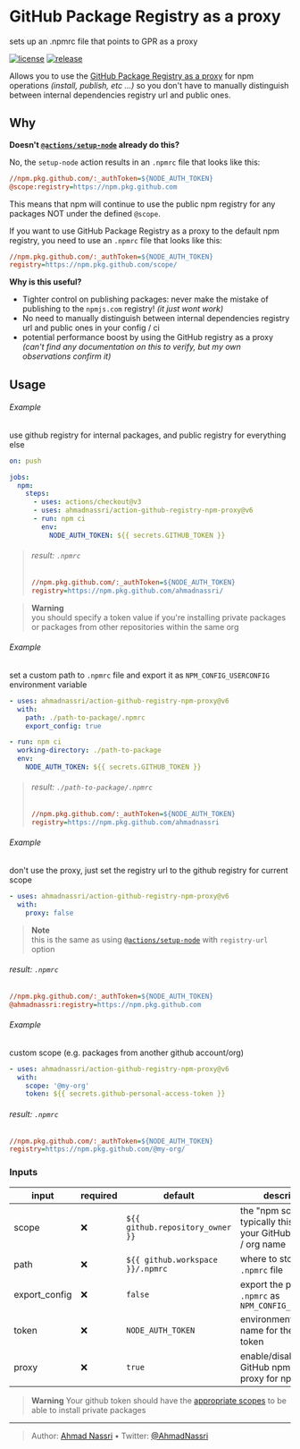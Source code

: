# GitHub Package Registry as a proxy

sets up an .npmrc file that points to GPR as a proxy

[![license][license-img]][license-url]
[![release][release-img]][release-url]

Allows you to use the [GitHub Package Registry as a proxy][] for npm operations *(install, publish, etc ...)* so you don't have to manually distinguish between internal dependencies registry url and public ones.

## Why

**Doesn't [`@actions/setup-node`][] already do this?**

No, the `setup-node` action results in an `.npmrc` file that looks like this:

``` ini
//npm.pkg.github.com/:_authToken=${NODE_AUTH_TOKEN}
@scope:registry=https://npm.pkg.github.com
```

This means that npm will continue to use the public npm registry for any packages NOT under the defined `@scope`.

If you want to use GitHub Package Registry as a proxy to the default npm registry, you need to use an `.npmrc` file that looks like this:

``` ini
//npm.pkg.github.com/:_authToken=${NODE_AUTH_TOKEN}
registry=https://npm.pkg.github.com/scope/
```

**Why is this useful?**

- Tighter control on publishing packages: never make the mistake of publishing to the `npmjs.com` registry! *(it just wont work)*
- No need to manually distinguish between internal dependencies registry url and public ones in your config / ci
- potential performance boost by using the GitHub registry as a proxy *(can't find any documentation on this to verify, but my own observations confirm it)*

## Usage

###### Example

use github registry for internal packages, and public registry for everything else

``` yaml
on: push

jobs:
  npm:
    steps:
      - uses: actions/checkout@v3
      - uses: ahmadnassri/action-github-registry-npm-proxy@v6
      - run: npm ci
        env:
          NODE_AUTH_TOKEN: ${{ secrets.GITHUB_TOKEN }}
```

> ###### result: `.npmrc`
>
> ``` ini
> //npm.pkg.github.com/:_authToken=${NODE_AUTH_TOKEN}
> registry=https://npm.pkg.github.com/ahmadnassri/
> ```

> **Warning**  
> you should specify a token value if you're installing private packages  
> or packages from other repositories within the same org

###### Example

set a custom path to `.npmrc` file and export it as `NPM_CONFIG_USERCONFIG` environment variable

``` yaml
- uses: ahmadnassri/action-github-registry-npm-proxy@v6
  with:
    path: ./path-to-package/.npmrc
    export_config: true

- run: npm ci
  working-directory: ./path-to-package
  env:
    NODE_AUTH_TOKEN: ${{ secrets.GITHUB_TOKEN }}
```

> ###### result: `./path-to-package/.npmrc`
>
> ``` ini
> //npm.pkg.github.com/:_authToken=${NODE_AUTH_TOKEN}
> registry=https://npm.pkg.github.com/ahmadnassri
> ```

###### Example

don't use the proxy, just set the registry url to the github registry for current scope

``` yaml
- uses: ahmadnassri/action-github-registry-npm-proxy@v6
  with:
    proxy: false
```

> **Note**  
> this is the same as using [`@actions/setup-node`][] with `registry-url` option

###### result: `.npmrc`

``` ini
//npm.pkg.github.com/:_authToken=${NODE_AUTH_TOKEN}
@ahmadnassri:registry=https://npm.pkg.github.com
```

###### Example

custom scope (e.g. packages from another github account/org)

``` yaml
- uses: ahmadnassri/action-github-registry-npm-proxy@v6
  with:
    scope: '@my-org'
    token: ${{ secrets.github-personal-access-token }}
```

###### result: `.npmrc`

``` ini
//npm.pkg.github.com/:_authToken=${NODE_AUTH_TOKEN}
registry=https://npm.pkg.github.com/@my-org/
```

### Inputs

| input         | required | default                          | description                                                             |
|---------------|----------|----------------------------------|-------------------------------------------------------------------------|
| scope         | ❌       | `${{ github.repository_owner }}` | the "npm scope", typically this will be your GitHub username / org name |
| path          | ❌       | `${{ github.workspace }}/.npmrc` | where to store the `.npmrc` file                                        |
| export_config | ❌       | `false`                          | export the path to `.npmrc` as `NPM_CONFIG_USERCONFIG`                  |
| token         | ❌       | `NODE_AUTH_TOKEN`                | environment variable name for the registry token                        |
| proxy         | ❌       | `true`                           | enable/disable the GitHub npm packages proxy for npm                    |

> **Warning**
> Your github token should have the [appropriate scopes][] to be able to install private packages

  [GitHub Package Registry as a proxy]: https://github.blog/2019-09-11-proxying-packages-with-github-package-registry-and-other-updates/
  [`@actions/setup-node`]: https://github.com/actions/setup-node
  [appropriate scopes]: https://docs.github.com/en/packages/learn-github-packages/about-permissions-for-github-packages#about-scopes-and-permissions-for-package-registries

----
> Author: [Ahmad Nassri](https://www.ahmadnassri.com/) &bull;
> Twitter: [@AhmadNassri](https://twitter.com/AhmadNassri)

[license-url]: LICENSE
[license-img]: https://badgen.net/github/license/ahmadnassri/action-github-registry-npm-proxy

[release-url]: https://github.com/ahmadnassri/action-github-registry-npm-proxy/releases
[release-img]: https://badgen.net/github/release/ahmadnassri/action-github-registry-npm-proxy
